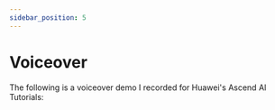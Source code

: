 ```yaml
---
sidebar_position: 5
---
```


# Voiceover

The following is a voiceover demo I recorded for Huawei's Ascend AI Tutorials:
